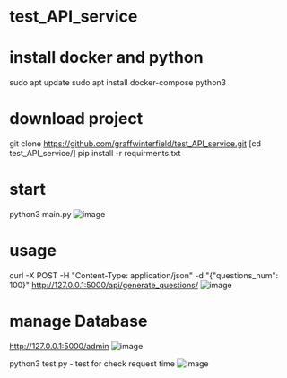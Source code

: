 ﻿# test_API_service

# install docker and python
sudo apt update
sudo apt install docker-compose python3

# download project
git clone https://github.com/graffwinterfield/test_API_service.git
[cd test_API_service/]
pip install -r requirments.txt

# start
python3 main.py
![image](https://github.com/graffwinterfield/test_API_service/assets/110451740/293e09a8-d4f1-42bd-85bb-657dca036f91)

# usage
curl -X POST -H "Content-Type: application/json" -d "{\"questions_num\": 100}" http://127.0.0.1:5000/api/generate_questions/
![image](https://github.com/graffwinterfield/test_API_service/assets/110451740/563bcfc3-7a04-4504-9b2c-258f90133540)

# manage Database
http://127.0.0.1:5000/admin
![image](https://github.com/graffwinterfield/test_API_service/assets/110451740/1df3a95a-53ff-4516-ba44-2b884c099a30)

python3 test.py - test for check request time
![image](https://github.com/graffwinterfield/test_API_service/assets/110451740/43e2c27d-304d-47ea-8cd2-e990038b4bfd)

